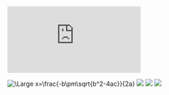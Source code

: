 ![equation](http://latex.codecogs.com/gif.latex?Max_%7Bx%5Cgeq%200%7D%5Cprod%20%3D%20%5Csum_%7Bg%7D%5Csum_%7Bi%7D%5Cnu_%7Bgi%7D_%5Ccdot%20Y_%7Bgi%7D-%5Csum_%7Bg%7D%5Csum_%7Bi%7D_%7B%5Cdelta_%7Bgi%7D%7D%5Ccdot%20e%5E%7B%5E%7B_%7B%5Cgamma_%7Bgi%7Dx_%7Bgi%2Cland%7D%7D%7D%7D%20-%5Csum_%7Bg%7D%5Csum_%7Bi%7D%5Csum_%7Bj%2Cj%5Cneq%20land%7D_%7B%5Comega_%7Bigi%7Dx_%7Bgij%7D%7D)

<img src="https://latex.codecogs.com/svg.latex?\Large&space;x=\frac{-b\pm\sqrt{b^2-4ac}}{2a}" title="\Large x=\frac{-b\pm\sqrt{b^2-4ac}}{2a}" />

<img src="https://latex.codecogs.com/svg.latex?\Large&space;ecuacion" />


<img src="https://latex.codecogs.com/svg.latex?\Large&space;Max_{x\geq 0}\prod = \sum_{g}" />

<img src="https://latex.codecogs.com/svg.latex?\Large&space;d^{e}+54" />

